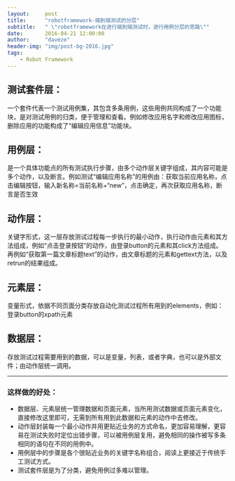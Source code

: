 ```yaml
---
layout:     post
title:      "robotframework-端到端测试的分层"
subtitle:   " \"robotframework在进行端到端测试时，进行用例分层的思路\""
date:       2016-04-21 12:00:00
author:     "daveze"
header-img: "img/post-bg-2016.jpg"
tags:
    - Robot Framework
---
```


## 测试套件层：
一个套件代表一个测试用例集，其包含多条用例，这些用例共同构成了一个功能块，是对测试用例的归类，便于管理和查看。例如修改应用名字和修改应用图标，删除应用的功能构成了“编辑应用信息”功能块。

## 用例层：
是一个具体功能点的所有测试执行步骤，由多个动作层关键字组成，其内容可能是多个动作，以及断言。例如测试“编辑应用名称”的用例由：获取当前应用名称，点击编辑按钮，输入新名称=当前名称+“new”，点击确定，再次获取应用名称，断言是否生效

## 动作层：
关键字形式，这一层存放测试过程每一步执行的最小动作，执行动作由元素和其方法组成，例如“点击登录按钮”的动作，由登录button的元素和其click方法组成。再例如“获取第一篇文章标题text”的动作，由文章标题的元素和gettext方法，以及retrun的结果组成。

## 元素层：
变量形式，依据不同页面分类存放自动化测试过程所有用到的elements，例如：登录button的xpath元素

## 数据层：
存放测试过程需要用到的数据，可以是变量，列表，或者字典，也可以是外部文件；由动作层统一调用。

---

### 这样做的好处：
- 数据层、元素层统一管理数据和页面元素，当所用测试数据或页面元素变化，直接修改这里即可，无需到所有用到此数据和元素的动作中去修改。
- 动作层封装每一个最小动作并用更贴近业务的方式命名，更加容易理解，更容易在测试失败时定位出错步骤，可以被用例层复用，避免相同的操作被写多条相同的语句在不同的用例中。
- 用例层中的步骤是各个很贴近业务的关键字名称组合，阅读上更接近于传统手工测试方式。
- 测试套件层是为了分类，避免用例过多难以管理。
